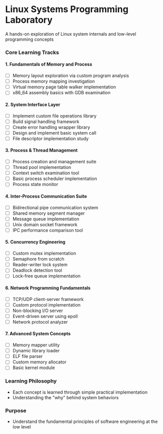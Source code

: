 # Linux Systems Programming Laboratory

A hands-on exploration of Linux system internals and low-level programming concepts

### Core Learning Tracks

#### 1. Fundamentals of Memory and Process

- [ ] Memory layout exploration via custom program analysis
- [ ] Process memory mapping investigation
- [ ] Virtual memory page table walker implementation
- [ ] x86_64 assembly basics with GDB examination

#### 2. System Interface Layer

- [ ] Implement custom file operations library
- [ ] Build signal handling framework
- [ ] Create error handling wrapper library
- [ ] Design and implement basic system call
- [ ] File descriptor implementation study

#### 3. Process & Thread Management

- [ ] Process creation and management suite
- [ ] Thread pool implementation
- [ ] Context switch examination tool
- [ ] Basic process scheduler implementation
- [ ] Process state monitor

#### 4. Inter-Process Communication Suite

- [ ] Bidirectional pipe communication system
- [ ] Shared memory segment manager
- [ ] Message queue implementation
- [ ] Unix domain socket framework
- [ ] IPC performance comparison tool

#### 5. Concurrency Engineering

- [ ] Custom mutex implementation
- [ ] Semaphore from scratch
- [ ] Reader-writer lock system
- [ ] Deadlock detection tool
- [ ] Lock-free queue implementation

#### 6. Network Programming Fundamentals

- [ ] TCP/UDP client-server framework
- [ ] Custom protocol implementation
- [ ] Non-blocking I/O server
- [ ] Event-driven server using epoll
- [ ] Network protocol analyzer

#### 7. Advanced System Concepts

- [ ] Memory mapper utility
- [ ] Dynamic library loader
- [ ] ELF file parser
- [ ] Custom memory allocator
- [ ] Basic kernel module

### Learning Philosophy

- Each concept is learned through simple practical implementation
- Understanding the "why" behind system behaviors

### Purpose

- Understand the fundamental principles of software engineering at the low level
